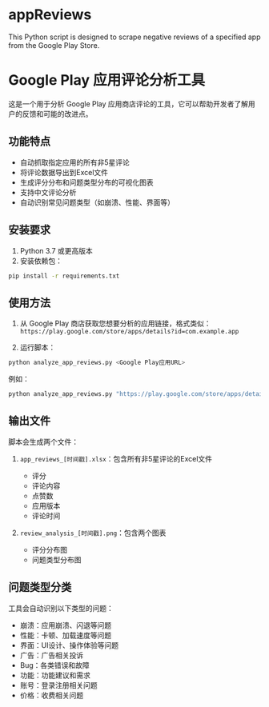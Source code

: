 # appReviews
This Python script is designed to scrape negative reviews of a specified app from the Google Play Store.
# Google Play 应用评论分析工具

这是一个用于分析 Google Play 应用商店评论的工具，它可以帮助开发者了解用户的反馈和可能的改进点。

## 功能特点

- 自动抓取指定应用的所有非5星评论
- 将评论数据导出到Excel文件
- 生成评分分布和问题类型分布的可视化图表
- 支持中文评论分析
- 自动识别常见问题类型（如崩溃、性能、界面等）

## 安装要求

1. Python 3.7 或更高版本
2. 安装依赖包：
```bash
pip install -r requirements.txt
```

## 使用方法

1. 从 Google Play 商店获取您想要分析的应用链接，格式类似：
   `https://play.google.com/store/apps/details?id=com.example.app`

2. 运行脚本：
```bash
python analyze_app_reviews.py <Google Play应用URL>
```

例如：
```bash
python analyze_app_reviews.py "https://play.google.com/store/apps/details?id=com.example.app"
```

## 输出文件

脚本会生成两个文件：

1. `app_reviews_[时间戳].xlsx`：包含所有非5星评论的Excel文件
   - 评分
   - 评论内容
   - 点赞数
   - 应用版本
   - 评论时间

2. `review_analysis_[时间戳].png`：包含两个图表
   - 评分分布图
   - 问题类型分布图

## 问题类型分类

工具会自动识别以下类型的问题：
- 崩溃：应用崩溃、闪退等问题
- 性能：卡顿、加载速度等问题
- 界面：UI设计、操作体验等问题
- 广告：广告相关投诉
- Bug：各类错误和故障
- 功能：功能建议和需求
- 账号：登录注册相关问题
- 价格：收费相关问题 